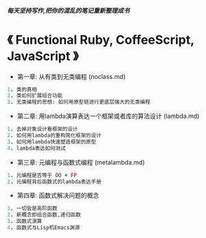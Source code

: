 ##### 每天坚持写作,把你的混乱的笔记重新整理成书
# 《 Functional Ruby, CoffeeScript, JavaScript  》
* 第一章: 从有类到无类编程 (noclass.md)
```ruby
1. 类的真相
2. 类如何扩展组合功能
3. 无类编程的思想: 如何用原型链进行更底层强大的无类编程
```
* 第二章: 用lambda演算表达一个框架或者库的算法设计 (lambda.md)
```ruby
1. 去掉对象设计看框架的设计
2. 如何用lambda的重构简化框架的设计
3. 如何用lambda快速塑造框架的原型
4. lambda表达如何测试
```
* 第三章: 元编程与函数式编程 (metalambda.md)
```ruby
1. 元编程是否等于 OO + FP
2. 元编程背后函数式的lambda表达手册
```
* 第四章: 函数式解决问题的概念
```ruby
1. 一切皆是高阶函数
2. 新概念即组合函数,递归函数
3. 函数式演算
4. 函数式与Lisp机Emacs渊源
```
